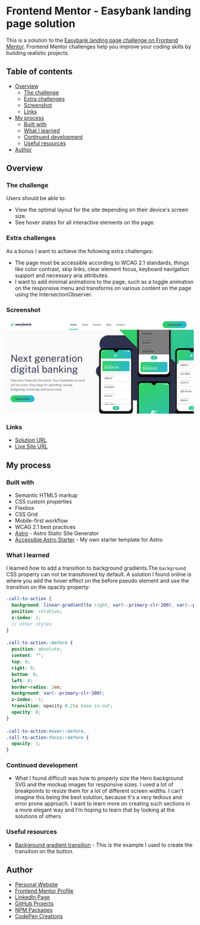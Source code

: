 # Frontend Mentor - Easybank landing page solution

This is a solution to the [Easybank landing page challenge on Frontend Mentor](https://www.frontendmentor.io/challenges/easybank-landing-page-WaUhkoDN). Frontend Mentor challenges help you improve your coding skills by building realistic projects. 

## Table of contents

- [Overview](#overview)
  - [The challenge](#the-challenge)
  - [Extra challenges](#extra-challenges)
  - [Screenshot](#screenshot)
  - [Links](#links)
- [My process](#my-process)
  - [Built with](#built-with)
  - [What I learned](#what-i-learned)
  - [Continued development](#continued-development)
  - [Useful resources](#useful-resources)
- [Author](#author)

## Overview

### The challenge

Users should be able to:

- View the optimal layout for the site depending on their device's screen size.
- See hover states for all interactive elements on the page.

### Extra challenges

As a bonus I want to achieve the following extra challenges:

- The page must be accessible according to WCAG 2.1 standards, things like color contrast, skip links, clear element focus, keyboard navigation support and necessary aria attributes.
- I want to add minimal animations to the page, such as a toggle animation on the responsive menu and transforms on various content on the page using the IntersectionObserver.

### Screenshot

![](./public/assets/social-image-preview.png)

### Links

- [Solution URL](https://your-solution-url.com)
- [Live Site URL](https://frontend-mentor.markteekman.nl/easybank-landing-page)

## My process

### Built with

- Semantic HTML5 markup
- CSS custom properties
- Flexbox
- CSS Grid
- Mobile-first workflow
- WCAG 2.1 best practices
- [Astro](https://astro.build) - Astro Static Site Generator
- [Accessible Astro Starter](https://github.com/markteekman/accessible-astro-starter) - My own starter template for Astro

### What I learned

I learned how to add a transition to background gradients.The `background` CSS property can not be transitioned by default. A solution I found online is where you add the hover effect on the before pseudo element and use the transition on the opacity property:

```scss
.call-to-action {
  background: linear-gradient(to right, var(--primary-clr-200), var(--primary-clr-300));
  position: relative;
  z-index: 1;
  // other styles
}

.call-to-action::before {
  position: absolute;
  content: "";
  top: 0;
  right: 0;
  bottom: 0;
  left: 0;
  border-radius: 2em;
  background: var(--primary-clr-100);
  z-index: -1;
  transition: opacity 0.25s ease-in-out;
  opacity: 0;
}

.call-to-action:hover::before,
.call-to-action:focus::before {
  opacity: 1;
}
```

### Continued development

- What I found difficult was how to properly size the Hero background SVG and the mockup images for responsive sizes. I used a lot of breakpoints to resize them for a lot of different screen widths. I can't imagine this being the best solution, because it's a very tedious and error prone approach. I want to learn more on creating such sections in a more elegant way and I'm hoping to learn that by looking at the solutions of others.

### Useful resources

- [Background gradient transition](https://keithjgrant.com/posts/2017/07/transitioning-gradients/) - This is the example I used to create the transition on the button.

## Author

- [Personal Website](https://www.markteekman.nl)
- [Frontend Mentor Profile](https://www.frontendmentor.io/profile/markteekman)
- [LinkedIn Page](https://nl.linkedin.com/in/markteekman)
- [GitHub Projects](https://nl.linkedin.com/in/markteekman)
- [NPM Packages](https://www.npmjs.com/~markteekman)
- [CodePen Creations](https://codepen.io/markteekman)
